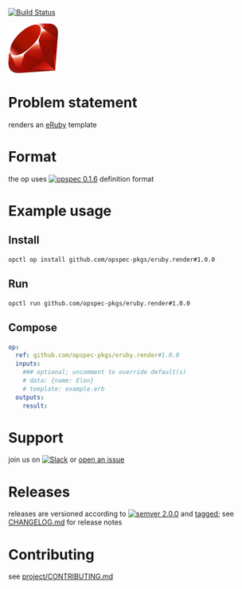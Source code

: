 [![Build Status](https://travis-ci.org/opspec-pkgs/eruby.render.svg?branch=master)](https://travis-ci.org/opspec-pkgs/eruby.render)

<img src="icon.svg" alt="icon" height="100px">

# Problem statement

renders an [eRuby](https://en.wikipedia.org/wiki/ERuby) template

# Format

the op uses [![opspec 0.1.6](https://img.shields.io/badge/opspec-0.1.6-brightgreen.svg?colorA=6b6b6b&colorB=fc16be)](https://opspec.io/0.1.6) definition format

# Example usage

## Install

```shell
opctl op install github.com/opspec-pkgs/eruby.render#1.0.0
```

## Run

```
opctl run github.com/opspec-pkgs/eruby.render#1.0.0
```

## Compose

```yaml
op:
  ref: github.com/opspec-pkgs/eruby.render#1.0.0
  inputs:
    ### optional; uncomment to override default(s)
    # data: {name: Elon}
    # template: example.erb
  outputs:
    result:
```

# Support

join us on
[![Slack](https://opctl-slackin.herokuapp.com/badge.svg)](https://opctl-slackin.herokuapp.com/)
or
[open an issue](https://github.com/opspec-pkgs/eruby.render/issues)

# Releases

releases are versioned according to
[![semver 2.0.0](https://img.shields.io/badge/semver-2.0.0-brightgreen.svg)](http://semver.org/spec/v2.0.0.html)
and [tagged](https://git-scm.com/book/en/v2/Git-Basics-Tagging); see
[CHANGELOG.md](CHANGELOG.md) for release notes

# Contributing

see
[project/CONTRIBUTING.md](https://github.com/opspec-pkgs/project/blob/master/CONTRIBUTING.md)
